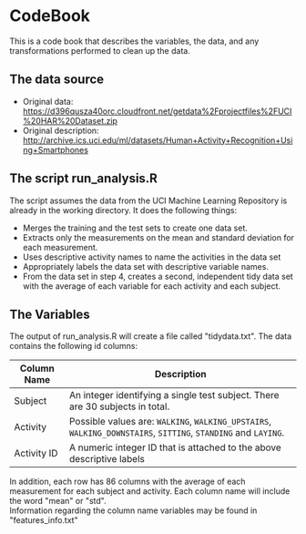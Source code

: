  # CodeBook

This is a code book that describes the variables, the data, and any transformations performed to clean up the data.

## The data source

* Original data: https://d396qusza40orc.cloudfront.net/getdata%2Fprojectfiles%2FUCI%20HAR%20Dataset.zip
* Original description: http://archive.ics.uci.edu/ml/datasets/Human+Activity+Recognition+Using+Smartphones

## The script run_analysis.R

The script assumes the data from the UCI Machine Learning Repository is already in the working directory.
It does the following things:
* Merges the training and the test sets to create one data set.
* Extracts only the measurements on the mean and standard deviation for each measurement. 
* Uses descriptive activity names to name the activities in the data set
* Appropriately labels the data set with descriptive variable names. 
* From the data set in step 4, creates a second, independent tidy data set with the average of each variable for each activity and each subject.

## The Variables 

The output of run_analysis.R will create a file called "tidydata.txt".  The data contains the following id columns:

| Column Name | Description                                                    |
| ----------- | -------------------------------------------------------------- |
| Subject     | An integer identifying a single test subject. There are 30 subjects in total. |
| Activity    | Possible values are: `WALKING`, `WALKING_UPSTAIRS`, `WALKING_DOWNSTAIRS`, `SITTING`, `STANDING` and `LAYING`. |
| Activity ID | A numeric integer ID that is attached to the above descriptive labels | 

In addition, each row has 86 columns with the average of each measurement for each subject and activity. Each column name will include the word "mean" or "std".  
Information regarding the column name variables may be found in "features_info.txt"

